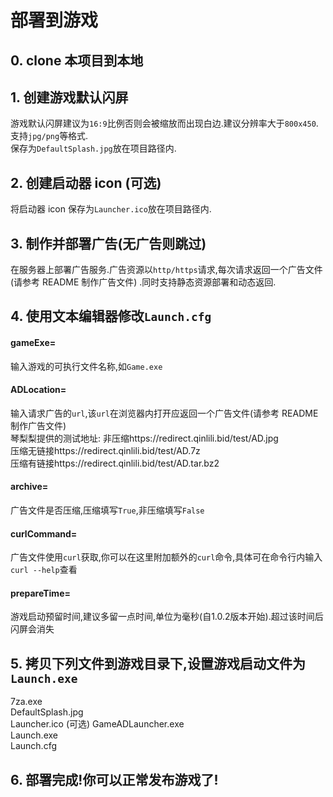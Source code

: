 # 部署到游戏  
## 0. clone 本项目到本地  
## 1. 创建游戏默认闪屏  
游戏默认闪屏建议为`16:9`比例否则会被缩放而出现白边.建议分辨率大于`800x450`.  
支持`jpg/png`等格式.  
保存为`DefaultSplash.jpg`放在项目路径内.  
## 2. 创建启动器 icon (可选)  
将启动器 icon 保存为`Launcher.ico`放在项目路径内.  
## 3. 制作并部署广告(无广告则跳过)  
在服务器上部署广告服务.广告资源以`http/https`请求,每次请求返回一个广告文件(请参考 README 制作广告文件) .同时支持静态资源部署和动态返回.    
## 4. 使用文本编辑器修改`Launch.cfg`  
#### gameExe=  
输入游戏的可执行文件名称,如`Game.exe`  
#### ADLocation=  
输入请求广告的`url`,该`url`在浏览器内打开应返回一个广告文件(请参考 README 制作广告文件)  
琴梨梨提供的测试地址:
非压缩https://redirect.qinlili.bid/test/AD.jpg  
压缩无链接https://redirect.qinlili.bid/test/AD.7z  
压缩有链接https://redirect.qinlili.bid/test/AD.tar.bz2  
#### archive=  
广告文件是否压缩,压缩填写`True`,非压缩填写`False`  
#### curlCommand=  
广告文件使用`curl`获取,你可以在这里附加额外的`curl`命令,具体可在命令行内输入`curl --help`查看    
#### prepareTime=  
游戏启动预留时间,建议多留一点时间,单位为毫秒(自1.0.2版本开始).超过该时间后闪屏会消失
## 5. 拷贝下列文件到游戏目录下,设置游戏启动文件为`Launch.exe`  
7za.exe  
DefaultSplash.jpg  
Launcher.ico  (可选)
GameADLauncher.exe  
Launch.exe  
Launch.cfg  
## 6. 部署完成!你可以正常发布游戏了!  
